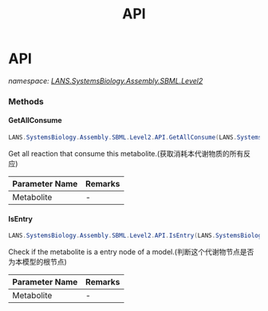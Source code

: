 ﻿---
title: API
---

# API
_namespace: [LANS.SystemsBiology.Assembly.SBML.Level2](N-LANS.SystemsBiology.Assembly.SBML.Level2.html)_





### Methods

#### GetAllConsume
```csharp
LANS.SystemsBiology.Assembly.SBML.Level2.API.GetAllConsume(LANS.SystemsBiology.Assembly.SBML.Level2.XmlFile,System.String)
```
Get all reaction that consume this metabolite.(获取消耗本代谢物质的所有反应)

|Parameter Name|Remarks|
|--------------|-------|
|Metabolite|-|


#### IsEntry
```csharp
LANS.SystemsBiology.Assembly.SBML.Level2.API.IsEntry(LANS.SystemsBiology.Assembly.SBML.Level2.XmlFile,System.String)
```
Check if the metabolite is a entry node of a model.(判断这个代谢物节点是否为本模型的根节点)

|Parameter Name|Remarks|
|--------------|-------|
|Metabolite|-|



